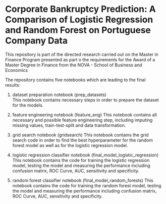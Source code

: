 # Corporate Bankruptcy Prediction: A Comparison of Logistic Regression and Random Forest on Portuguese Company Data

This repository is part of the directed research carried out on the Master in Finance Program presented as part o the requirements for the Award of a Master Degree in Finance from the NOVA - School of Business and Economics

The repository contains five notebooks which are leading to the final results:

1. dataset preparation notebook (prep_datasets)<br />
This notebook contains necessary steps in order to prepare the dataset for the models.

2. feature engineering notebook (feature_eng)
This notebook contains all necessary and possible feature engineering step, including imputing missing values, train-test-split and data transformation.

3. grid search notebook (gridsearch)
This notebook contains the grid search code in order to find the best hyperparameter for the random forest model as well as for the logistic regression model.

4. logistic regression classifier notebook (final_model_logistic_regression)
This notebook contains the code for training the logistic regression model, testing the model and measuring the performance including confusion matrix, ROC Curve, AUC, sensitivity and specificity. 

5. random forest classifier notebook (final_model_random_forests)
This notebook contains the code for training the random forest model, testing the model and measuring the performance including confusion matrix, ROC Curve, AUC, sensitivity and specificity. 
